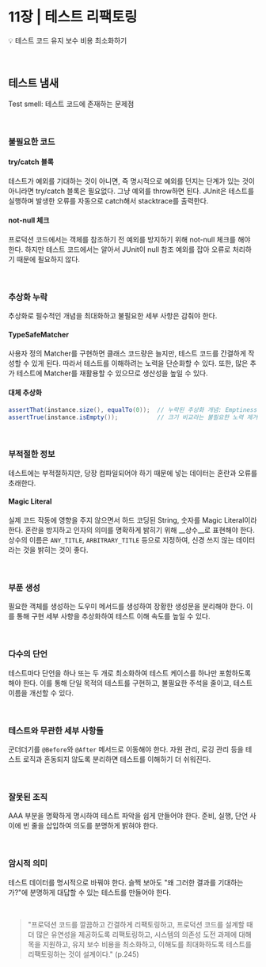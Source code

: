 # 11장 | 테스트 리팩토링

💡 테스트 코드 유지 보수 비용 최소화하기

<br>

## 테스트 냄새
Test smell: 테스트 코드에 존재하는 문제점

<br>

### 불필요한 코드

#### try/catch 블록

테스트가 예외를 기대하는 것이 아니면, 즉 명시적으로 예외를 던지는 단계가 있는 것이 아니라면 try/catch 블록은 필요없다. 그냥 예외를 throw하면 된다. JUnit은 테스트를 실행하며 발생한 오류를 자동으로 catch해서 stacktrace를 출력한다.

#### not-null 체크

프로덕션 코드에서는 객체를 참조하기 전 예외를 방지하기 위해 not-null 체크를 해야 한다. 하지만 테스트 코드에서는 알아서 JUnit이 null 참조 예외를 잡아 오류로 처리하기 때문에 필요하지 않다.

<br>

### 추상화 누락

추상화로 필수적인 개념을 최대화하고 불필요한 세부 사항은 감춰야 한다.

#### TypeSafeMatcher

사용자 정의 Matcher를 구현하면 클래스 코드량은 늘지만, 테스트 코드를 간결하게 작성할 수 있게 된다. 따라서 테스트를 이해하려는 노력을 단순화할 수 있다. 또한, 많은 추가 테스트에 Matcher를 재활용할 수 있으므로 생산성을 높일 수 있다.

#### 대체 추상화

```java
assertThat(instance.size(), equalTo(0));  // 누락된 추상화 개념: Emptiness
assertTrue(instance.isEmpty());           // 크기 비교라는 불필요한 노력 제거
```
<br>

### 부적절한 정보

테스트에는 부적절하지만, 당장 컴파일되어야 하기 때문에 넣는 데이터는 혼란과 오류를 초래한다.

#### Magic Literal

실제 코드 작동에 영향을 주지 않으면서 하드 코딩된 String, 숫자를 Magic Literal이라 한다. 혼란을 방지하고 인자의 의미를 명확하게 밝히기 위해 __상수__로 표현해야 한다. 상수의 이름은 `ANY_TITLE`, `ARBITRARY_TITLE` 등으로 지정하여, 신경 쓰지 않는 데이터라는 것을 밝히는 것이 좋다.

<br>

### 부푼 생성

필요한 객체를 생성하는 도우미 메서드를 생성하여 장황한 생성문을 분리해야 한다. 이를 통해 구현 세부 사항을 추상화하여 테스트 이해 속도를 높일 수 있다.

<br>

### 다수의 단언

테스트마다 단언을 하나 또는 두 개로 최소화하여 테스트 케이스를 하나만 포함하도록 해야 한다. 이를 통해 단일 목적의 테스트를 구현하고, 불필요한 주석을 줄이고, 테스트 이름을 개선할 수 있다.

<br>

### 테스트와 무관한 세부 사항들

군더더기를 `@Before`와 `@After` 메서드로 이동해야 한다. 자원 관리, 로깅 관리 등을 테스트 로직과 혼동되지 않도록 분리하면 테스트를 이해하기 더 쉬워진다.

<br>

### 잘못된 조직

AAA 부분을 명확하게 명시하여 테스트 파악을 쉽게 만들어야 한다. 준비, 실행, 단언 사이에 빈 줄을 삽입하여 의도를 분명하게 밝혀야 한다.

<br>

### 암시적 의미

테스트 데이터를 명시적으로 바꿔야 한다. 슬쩍 보아도 "왜 그러한 결과를 기대하는가?"에 분명하게 대답할 수 있는 테스트를 만들어야 한다.


<br>

>"프로덕션 코드를 깔끔하고 간결하게 리팩토링하고, 프로덕션 코드를 설계할 때 더 많은 유연성을 제공하도록 리팩토링하고, 시스템의 의존성 도전 과제에 대해 목을 지원하고, 유지 보수 비용을 최소화하고, 이해도를 최대화하도록 테스트를 리팩토링하는 것이 설계이다." (p.245)


